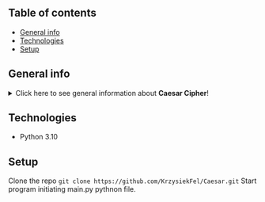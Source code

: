 ## Table of contents
* [General info](#general-info)
* [Technologies](#technologies)
* [Setup](#setup)

## General info
<details>
<summary>Click here to see general information about <b>Caesar Cipher</b>!</summary>
<b>Caesar cipher</b>. Caesar cipher is a program to encrypt and decrypt text. Available methods are:  ROT13 and ROT47.
</details>

## Technologies
<ul>
<li>Python 3.10</li>
</ul>

## Setup
Clone the repo
```git clone https://github.com/KrzysiekFel/Caesar.git```
Start program initiating main.py pythnon file.
